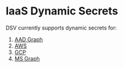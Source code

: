 [title]: # (IaaS Dynamic Secrets)
[tags]: # (DevOps Secrets Vault,DSV,)
[priority]: # (6350)

# IaaS Dynamic Secrets

DSV currently supports dynamic secrets for:
1. [AAD Graph](azure/index.md)
1. [AWS](aws.md)
1. [GCP](gcp.md)
1. [MS Graph](msgraph/index.md)
